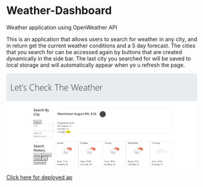 # Weather-Dashboard

Weather application using OpenWeather API

This is an application that allows users to 
search for weather in any city, and in return get the current weather conditions and a 5 day forecast. The cities that you search for can be accessed again by buttons that are created dynamically in the side bar. The last city you searched for will be saved to local storage and will automatically appear when yo u refresh the page. 

<img src="Assets/Weather-.png">

<a href="https://mlanglois333.github.io/Weather-Dashboard/">Click here for deployed ap</a>
